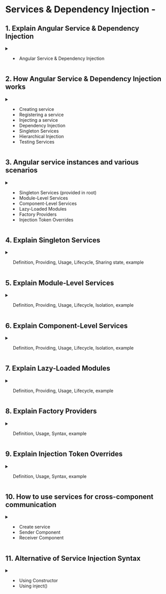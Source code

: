 # Services & Dependency Injection -

## 1. Explain Angular Service & Dependency Injection
<details>
   <summary>
   
   <ul>
     <li>Angular Service & Dependency Injection</li>
   </ul>
      
   </summary>
   
In Angular, a service is a TypeScript class that encapsulates functionality that can be shared across multiple parts of an application. Services are commonly used to perform tasks such as data fetching, business logic processing, authentication, logging, and more. They promote code reusability, modularity, and maintainability by centralizing common functionality that multiple components or modules may require.

Dependency injection (DI) is a design pattern used by Angular to manage the dependencies of a component or service. With DI, Angular's injector system automatically provides the necessary dependencies to a component or service when it is created, rather than requiring the component or service to create its dependencies directly. This makes components and services more modular and easier to test, as dependencies can be easily swapped out or mocked.

In simpler terms:

- **Service:** A service is a TypeScript class that provides a specific functionality or service to other parts of an Angular application.

- **Dependency Injection:** Dependency injection is a mechanism in Angular that automatically provides the necessary dependencies (services or other objects) to a component or service when it is created. This allows components and services to be decoupled from their dependencies, making them more modular, reusable, and testable.

In summary, services and dependency injection are fundamental concepts in Angular that promote code organization, reusability, and maintainability by allowing common functionality to be encapsulated in services and injected into components as needed.

![Screenshot 2024-03-31 at 9 42 39 PM](https://github.com/gauripatil/angular-complete-guide/assets/3206551/747a1b3a-f328-41c5-b268-e942e2ba1802)


</details>

## 2. How Angular Service & Dependency Injection works
<details>
   <summary>
   
   <ul>
     <li>Creating service</li>
     <li>Registering a service</li>
     <li>Injecting a service</li>
     <li>Dependency Injection</li>
     <li>Singleton Services</li>
     <li>Hierarchical Injection</li>
     <li>Testing Services</li>
   </ul>
      
   </summary>
   
In Angular, services are classes that are responsible for providing functionality that can be shared across components, directives, and other services within an application. They are commonly used for tasks such as data fetching, state management, authentication, logging, and more. Dependency injection (DI) is a design pattern used by Angular to provide services to components and other parts of the application.

Here's how service and dependency injection work in Angular:

### 1. Creating a Service:
You can create a service using the Angular CLI or manually by creating a TypeScript class with the `@Injectable()` decorator from `@angular/core`.

```typescript
import { Injectable } from '@angular/core';

@Injectable({
  providedIn: 'root'
})
export class DataService {
  getData() {
    return ['item1', 'item2', 'item3'];
  }
}
```

### 2. Registering a Service:
Angular provides various ways to register a service, such as providing it at the root level, in a specific module, or even at the component level.

- **Root level:** By providing the service in the `@Injectable()` decorator with `providedIn: 'root'`, Angular automatically registers the service at the root injector.

- **Module level:** You can provide the service in a specific module by adding it to the `providers` array of the module's metadata.

### 3. Injecting a Service:
You can inject a service into a component, directive, or another service by including it as a constructor parameter.

```typescript
import { Component } from '@angular/core';
import { DataService } from './data.service';

@Component({
  selector: 'app-example',
  template: `
    <ul>
      <li *ngFor="let item of items">{{ item }}</li>
    </ul>
  `
})
export class ExampleComponent {
  items: string[];

  constructor(private dataService: DataService) {
    this.items = this.dataService.getData();
  }
}
```

### 4. Dependency Injection:
Angular's dependency injection system automatically resolves and injects the required dependencies (services) into the constructor of a component or other injectable class. It provides a centralized way to manage and inject dependencies throughout the application, making it easier to maintain and test.

### 5. Singleton Services:
By default, services registered with `providedIn: 'root'` are singleton instances. Angular maintains a single instance of the service throughout the application and shares it wherever it's injected.

### 6. Hierarchical Injection:
Angular's DI system follows a hierarchical injection pattern, where services can be injected at different levels (root, module, component) and are inherited by child components.

### 7. Testing Services:
Angular's dependency injection makes it easy to write unit tests for services by providing mock implementations or using dependency injection tokens to replace real dependencies with test doubles.

Overall, services and dependency injection are core concepts in Angular that enable efficient sharing of functionality and data across different parts of an application while promoting modularity, testability, and maintainability.
</details>

## 3. Angular service instances and various scenarios

<details>
   <summary>
   
   <ul>
     <li>Singleton Services (provided in root)</li>
     <li>Module-Level Services</li>
     <li>Component-Level Services</li>
     <li>Lazy-Loaded Modules</li>
     <li>Factory Providers</li>
     <li>Injection Token Overrides</li>
   </ul>
      
   </summary>
   
In Angular, the number of instances of a service created and how they are handled depend on how the service is provided. Angular supports different methods of providing services, each affecting the lifecycle and sharing behavior of the service instances. Here's how Angular handles service instances in various scenarios:

1. **Singleton Services (provided in root)**:
   - When a service is provided at the root level (using the `providedIn: 'root'` syntax or `@Injectable({ providedIn: 'root' })` decorator), Angular creates a single instance of the service for the entire application.
   - This instance is shared across all components, directives, and other services that inject it.

2. **Module-Level Services**:
   - When a service is provided at the module level (by adding it to the `providers` array of a module), Angular creates a single instance of the service for the entire module.
   - This instance is shared among all components, directives, and other services within that module.

3. **Component-Level Services**:
   - When a service is provided at the component level (by adding it to the `providers` array of a component's metadata), Angular creates a new instance of the service for each instance of the component.
   - Each component gets its own instance of the service, isolated from other components.

4. **Lazy-Loaded Modules**:
   - When a module is lazy-loaded, Angular creates a new instance of any services provided at the module level.
   - This ensures that lazy-loaded modules have their own separate instances of services, maintaining encapsulation and isolation.

5. **Factory Providers**:
   - Angular allows services to be provided using factory functions, which can dynamically determine how instances are created.
   - By defining a factory provider, you can customize the creation and lifecycle of service instances based on specific criteria or conditions.

6. **Injection Token Overrides**:
   - Angular provides the ability to override service instances using injection tokens.
   - This allows you to replace a service instance with a different implementation or a mock instance, useful for testing or providing alternative implementations based on runtime conditions.

Overall, Angular's dependency injection system ensures that services are created and managed in a way that promotes modularity, encapsulation, and reusability. Depending on where and how a service is provided, Angular handles service instances accordingly to maintain the desired behavior and lifecycle throughout the application.

</details>

## 4. Explain Singleton Services
<details>
<summary>
      <ul>Definition, Providing, Usage, Lifecycle, Sharing state, example</ul>
</summary>

### Singleton Services (provided in root):
- **Definition**: 
  - A singleton service is a service for which Angular maintains a single instance throughout the application's lifecycle.
  - When a service is provided at the root level, Angular ensures that only one instance of that service is created and shared across the entire application.
- **Providing at the Root Level**:
  - You can provide a service at the root level by using the `providedIn: 'root'` syntax or by decorating the service class with `@Injectable({ providedIn: 'root' })`.
  - This is often considered a best practice for services that need to be shared across multiple components, directives, and services.
- **Usage**:
  - Once provided at the root level, the service instance is available for injection into any component, directive, or service throughout the application.
  - Components or other injectables that request the service will receive the same instance of the service.
- **Lifecycle**:
  - The singleton service instance is created when it is first injected or accessed within the application and persists until the application is closed or refreshed.
  - It remains in memory for the entire lifetime of the application.
- **Sharing State**:
  - Since there is only one instance of the service, any data or state stored within the service is shared across all components and services that inject it.
  - Changes to the service's state are immediately reflected in all parts of the application that use the service.
- **Example**:
  - ```typescript
    import { Injectable } from '@angular/core';

    @Injectable({
      providedIn: 'root'
    })
    export class DataService {
      data: any[];

      constructor() {
        this.data = [];
      }

      addData(item: any) {
        this.data.push(item);
      }

      getData() {
        return this.data;
      }
    }
    ```
  - In this example, `DataService` is a singleton service provided at the root level. It maintains a single instance of the `data` array, which can be accessed and modified by any component or service in the application.

By providing services as singletons at the root level, Angular ensures efficient sharing of functionality and state across different parts of the application while maintaining a clean and organized code structure.

</details>

## 5. Explain Module-Level Services
<details>
<summary>
      <ul>Definition, Providing, Usage, Lifecycle, Isolation, example</ul> 
</summary>

   Certainly! Let's dive deeper into point 2, which focuses on module-level services in Angular:

### Module-Level Services:
- **Definition**:
  - Module-level services are services provided within a specific Angular module.
  - When a service is provided at the module level, Angular creates a single instance of that service for the entire module.
- **Providing at the Module Level**:
  - You can provide a service at the module level by adding it to the `providers` array of the module's metadata.
  - Services provided at the module level are accessible to all components, directives, and other services within that module.
- **Usage**:
  - Once provided at the module level, the service instance is available for injection into any component, directive, or service within the same module.
  - Components or other injectables that request the service will receive the same instance of the service within that module.
- **Lifecycle**:
  - The module-level service instance is created when it is first injected or accessed within the module and persists as long as the module is loaded.
  - If the module is eagerly loaded, the service instance is created when the application starts. If the module is lazily loaded, the service instance is created when the module is first loaded.
- **Isolation**:
  - Services provided at the module level are isolated to the module in which they are provided.
  - They are not accessible to components, directives, or services in other modules unless explicitly imported and provided in those modules as well.
- **Example**:
  - ```typescript
    import { Injectable } from '@angular/core';

    @Injectable()
    export class LoggerService {
      log(message: string) {
        console.log(message);
      }
    }
    ```
  - ```typescript
    import { NgModule } from '@angular/core';
    import { CommonModule } from '@angular/common';
    import { LoggerService } from './logger.service';
    import { AppComponent } from './app.component';

    @NgModule({
      declarations: [
        AppComponent
      ],
      imports: [
        CommonModule
      ],
      providers: [LoggerService] // Provide LoggerService at the module level
    })
    export class AppModule { }
    ```
  - In this example, `LoggerService` is provided at the module level within the `AppModule`. It can be injected into any component, directive, or service within `AppModule`.

Module-level services are useful for providing functionality that is specific to a particular module and needs to be shared among multiple components or services within that module. They offer encapsulation and isolation, allowing modules to define their own set of services independently of other modules.

</details>



## 6. Explain Component-Level Services
<details>
<summary>
      <ul>Definition, Providing, Usage, Lifecycle, Isolation, example</ul> 
</summary>

   Certainly! Let's delve deeper into point 3, which focuses on component-level services in Angular:

### Component-Level Services:
- **Definition**:
  - Component-level services are services provided within a specific Angular component.
  - When a service is provided at the component level, Angular creates a new instance of that service for each instance of the component.
- **Providing at the Component Level**:
  - You can provide a service at the component level by adding it to the `providers` array of the component's metadata.
  - Services provided at the component level are scoped to the component and its child components. Each instance of the component gets its own instance of the service.
- **Usage**:
  - Once provided at the component level, the service instance is available for injection into the component and its child components.
  - Each component instance that requests the service will receive its own instance of the service.
- **Lifecycle**:
  - The component-level service instance is created when a new instance of the component is created and destroyed when the component is destroyed.
  - Each time the component is instantiated, a new instance of the service is created specifically for that instance of the component.
- **Isolation**:
  - Services provided at the component level are isolated to the component and its child components.
  - They are not accessible to other components, directives, or services outside of the component's scope.
- **Example**:
  - ```typescript
    import { Injectable } from '@angular/core';

    @Injectable()
    export class LoggerService {
      log(message: string) {
        console.log(message);
      }
    }
    ```
  - ```typescript
    import { Component } from '@angular/core';
    import { LoggerService } from './logger.service';

    @Component({
      selector: 'app-example',
      template: '<button (click)="log()">Log Message</button>',
      providers: [LoggerService] // Provide LoggerService at the component level
    })
    export class ExampleComponent {
      constructor(private logger: LoggerService) {}

      log() {
        this.logger.log('Message logged from ExampleComponent');
      }
    }
    ```
  - In this example, `LoggerService` is provided at the component level within `ExampleComponent`. Each instance of `ExampleComponent` will have its own instance of `LoggerService`.

Component-level services are useful for providing functionality that is closely tied to a specific component and does not need to be shared with other parts of the application. They offer encapsulation and isolation, allowing components to have their own private instances of services. This can be helpful for managing component-specific state or behavior.


</details>



## 7. Explain Lazy-Loaded Modules
<details>
<summary>
      <ul>Definition, Providing, Usage, Lifecycle, example</ul> 
</summary>

   Certainly! Let's explore point 4, which pertains to lazy-loaded modules in Angular:

### Lazy-Loaded Modules:
- **Definition**:
  - Lazy loading is a technique in Angular where modules are loaded asynchronously only when they are needed, rather than loading them all upfront when the application starts.
  - Lazy-loaded modules are modules that are loaded on demand, typically when a user navigates to a specific route associated with the lazy-loaded module.
- **Module-Level Services in Lazy-Loaded Modules**:
  - When a module is lazy-loaded, Angular creates a new instance of any services provided at the module level.
  - This ensures that lazy-loaded modules have their own separate instances of services, maintaining encapsulation and isolation.
- **Usage**:
  - Services provided at the module level within a lazy-loaded module are accessible to all components, directives, and other services within that module.
  - Each lazy-loaded module instance will have its own instance of the module-level services.
- **Lifecycle**:
  - The instance of module-level services within a lazy-loaded module is created when the module is first loaded.
  - Once created, the service instance persists as long as the lazy-loaded module remains loaded.
- **Example**:
  - ```typescript
    import { Injectable } from '@angular/core';

    @Injectable()
    export class DataService {
      getData() {
        return ['item1', 'item2', 'item3'];
      }
    }
    ```
  - ```typescript
    import { NgModule } from '@angular/core';
    import { CommonModule } from '@angular/common';
    import { RouterModule } from '@angular/router';
    import { LazyLoadedComponent } from './lazy-loaded.component';
    import { DataService } from './data.service';

    @NgModule({
      declarations: [
        LazyLoadedComponent
      ],
      imports: [
        CommonModule,
        RouterModule.forChild([
          { path: '', component: LazyLoadedComponent }
        ])
      ],
      providers: [DataService] // Provide DataService at the module level
    })
    export class LazyLoadedModule { }
    ```
  - In this example, `DataService` is provided at the module level within `LazyLoadedModule`. When `LazyLoadedModule` is lazy-loaded, Angular creates a new instance of `DataService`.

Lazy loading is a powerful optimization technique in Angular, as it helps reduce the initial bundle size and improve application startup performance by loading only the necessary code when it is needed. Services provided within lazy-loaded modules help maintain encapsulation and isolation, ensuring that lazy-loaded modules operate independently of each other.

</details>



## 8. Explain Factory Providers
<details>
<summary>
      <ul>Definition, Usage, Syntax, example</ul> 
</summary>

   Certainly! Let's elaborate on point 5, which concerns factory providers in Angular:

### Factory Providers:
- **Definition**:
  - Factory providers are a way to dynamically create service instances using factory functions.
  - Instead of providing a service class directly, you can provide a factory function that Angular calls to create the service instance.
- **Usage**:
  - Factory providers are useful when you need to customize the creation process of service instances based on specific conditions or parameters.
  - The factory function can determine how service instances are created, potentially allowing for different instances to be returned based on runtime conditions.
- **Syntax**:
  - You define a factory provider by using the `useFactory` property in the `providers` array of a module or component metadata.
  - The `useFactory` property specifies the factory function responsible for creating service instances.
- **Example**:
  - ```typescript
    import { Injectable } from '@angular/core';

    @Injectable()
    export class DataService {
      constructor(private prefix: string) {}

      getData() {
        return `${this.prefix}: Data`;
      }
    }
    ```
  - ```typescript
    import { NgModule } from '@angular/core';
    import { DataService } from './data.service';

    export function dataServiceFactory() {
      return new DataService('Factory');
    }

    @NgModule({
      providers: [
        { provide: DataService, useFactory: dataServiceFactory }
      ]
    })
    export class AppModule { }
    ```
  - In this example, a factory function `dataServiceFactory` is defined to create instances of the `DataService` class. The factory function returns a new instance of `DataService` with a specific prefix.

Factory providers give you flexibility in how service instances are created, allowing you to customize their instantiation process. They are particularly useful when you need to inject dependencies or configure service instances based on runtime conditions. This approach promotes modularity and testability by separating the service creation logic from its usage.

</details>



## 9. Explain Injection Token Overrides
<details>
<summary>
      <ul>Definition, Usage, Syntax, example</ul> 
</summary>

### Injection Token Overrides:
- **Definition**:
  - Injection token overrides allow you to replace the default implementation of a service with a different implementation or a mock instance.
  - This is useful for testing purposes or for providing alternative implementations of a service based on runtime conditions.
- **Usage**:
  - Angular uses injection tokens to identify dependencies when resolving them from the injector.
  - By providing a different implementation or value for an injection token, you can override the default behavior of a service.
- **Syntax**:
  - You can override the default implementation of a service by providing a different value for its injection token in the `providers` array of a module or component metadata.
  - Alternatively, you can use a `useClass`, `useExisting`, or `useValue` property to specify the alternative implementation or value.
- **Example**:
  - ```typescript
    import { Injectable, InjectionToken } from '@angular/core';

    export const LoggerServiceToken = new InjectionToken<LoggerService>('LoggerService');

    @Injectable()
    export class LoggerService {
      log(message: string) {
        console.log(message);
      }
    }
    ```
  - ```typescript
    import { NgModule } from '@angular/core';
    import { LoggerServiceToken, LoggerService } from './logger.service';
    import { MockLoggerService } from './mock-logger.service';

    @NgModule({
      providers: [
        { provide: LoggerServiceToken, useClass: MockLoggerService }
      ]
    })
    export class AppModule { }
    ```
  - In this example, the default implementation of `LoggerService` is replaced with `MockLoggerService` by providing a different value for the `LoggerServiceToken` injection token.

Injection token overrides give you fine-grained control over the dependencies of your Angular application, allowing you to replace or customize the behavior of services without modifying their implementation. This promotes flexibility and modularity, making it easier to test and maintain your codebase.

</details>

## 10. How to use services for cross-component communication
<details>
   <summary>
      <ul>
         <li>Create service</li>
         <li>Sender Component</li>
         <li>Receiver Component</li>
      </ul>
   </summary>
   In Angular, services are often used as intermediaries for cross-component communication. They provide a centralized way for components to interact with each other without directly coupling them together. Here's how you can use services for cross-component communication:

### 1. Define a Service:
Create a service that will handle the communication logic between components. This service will typically contain methods or properties to facilitate data exchange.

```typescript
import { Injectable } from '@angular/core';
import { Subject } from 'rxjs';

@Injectable({
  providedIn: 'root'
})
export class DataService {
  // Subject for sending data between components
  private dataSubject = new Subject<any>();

  // Observable to subscribe to for receiving data
  data$ = this.dataSubject.asObservable();

  // Method to send data to other components
  sendData(data: any) {
    this.dataSubject.next(data);
  }
}
```

### 2. Sender Component:
Inject the service into the sender component and call the appropriate method to send data.

```typescript
import { Component } from '@angular/core';
import { DataService } from './data.service';

@Component({
  selector: 'app-sender',
  template: `
    <button (click)="sendData()">Send Data</button>
  `
})
export class SenderComponent {
  constructor(private dataService: DataService) {}

  sendData() {
    const dataToSend = { message: 'Hello from sender component!' };
    this.dataService.sendData(dataToSend);
  }
}
```

### 3. Receiver Component:
Inject the service into the receiver component and subscribe to the observable to receive data.

```typescript
import { Component, OnDestroy } from '@angular/core';
import { DataService } from './data.service';
import { Subscription } from 'rxjs';

@Component({
  selector: 'app-receiver',
  template: `
    <div>{{ receivedData?.message }}</div>
  `
})
export class ReceiverComponent implements OnDestroy {
  receivedData: any;
  private dataSubscription: Subscription;

  constructor(private dataService: DataService) {
    // Subscribe to the data observable
    this.dataSubscription = this.dataService.data$.subscribe(data => {
      this.receivedData = data;
    });
  }

  ngOnDestroy() {
    // Unsubscribe to avoid memory leaks
    this.dataSubscription.unsubscribe();
  }
}
```

In this setup, when the sender component calls `sendData()` method on the `DataService`, the data is sent through the `dataSubject`. Any component that is subscribed to the `data$` observable will receive this data and can react accordingly. This way, components remain decoupled and can communicate without direct dependencies on each other. Additionally, the use of observables ensures that components are updated asynchronously when new data is received.
</details>


## 11. Alternative of Service Injection Syntax

<details>

<summary>
   <ul>
      <li>Using Constructor</li>
      <li>Using inject()</li>
   </ul>
   
</summary>
   
Injecting services (or, in general: dependencies) into components via the constructor functions is the most common way of perform such injections. You'll see this approach in most Angular projects you'll be working on.

However, there also is an alternative way of injecting dependencies: Via Angular's inject() function.

Instead of injecting LoggingService like this:
```
@Component(...)
export class AccountComponent {
  // @Input() & @Output() code as shown in the previous lecture
 
  constructor(private loggingService: LoggingService) {}
}
```
you could inject it like this, by using the inject() function:

```
import { Component, Input, Output, inject } from '@angular/core'; // <- Add inject import
 
@Component(...)
export class AccountComponent {
  // @Input() & @Output() code as shown in the previous lecture
  private loggingService?: LoggingService; // <- must be added
 
  constructor() {
    this.loggingService = inject(LoggingService);
  }
}
```
It's totally up to you, which approach you prefer. In this course (and, as mentioned, in most projects), we'll use the constructor approach.

</details>

